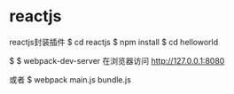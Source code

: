 # reactjs
reactjs封装插件
$ cd  reactjs
$ npm install
$ cd helloworld

$ $ webpack-dev-server
  在浏览器访问  http://127.0.0.1:8080

 或者
  $ webpack main.js bundle.js

